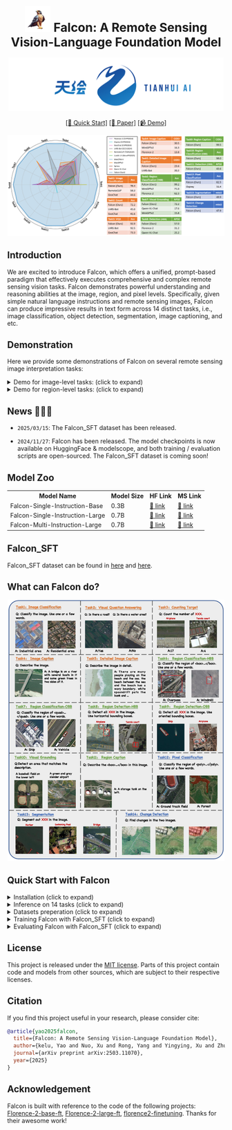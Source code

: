 <div align="center">

# <img width="60" alt="image" src="assets/falcon.png"> Falcon: A Remote Sensing Vision-Language Foundation Model

<div align="center">
  <img width="500" alt="image" src="assets/tianhui.png">
  <br>
</div>

[\[🚀 Quick Start\]](#quick-start-with-Falcon) [\[📖 Paper\]](https://arxiv.org/abs/2503.11070) [\[📹 Demo\]](#Demonstration)




![opencompass](assets/radar_graph.png)

</div>

## Introduction
We are excited to introduce Falcon, which offers a unified, prompt-based paradigm that effectively executes comprehensive and complex remote sensing vision tasks. Falcon demonstrates powerful understanding and reasoning abilities at the image, region, and pixel levels. Specifically, given simple natural language instructions and remote sensing images, Falcon can produce impressive results in text form across 14 distinct tasks, i.e., image classification, object detection, segmentation, image captioning, and etc.

## Demonstration
Here we provide some demonstrations of Falcon on several remote sensing image interpretation tasks:

<details>
  <summary>Demo for image-level tasks: (click to expand)</summary>
<div align="center">
  <img width="800" alt="image" src="assets/demo1.gif">
  <br>
</div>
</details>

<details>
  <summary>Demo for region-level tasks: (click to expand)</summary>
<div align="center">
  <img width="800" alt="image" src="assets/demo2.gif">
  <br>
</div>
</details>


## News 🚀🚀🚀

- `2025/03/15`: The Falcon_SFT dataset has been released.

- `2024/11/27`: Falcon has been released. The model checkpoints is now available on HuggingFace & modelscope, and both training / evaluation scripts are open-sourced. The Falcon_SFT dataset is coming soon!


## Model Zoo

<table>
  <tr>
    <th>Model Name</th>
    <th>Model Size</th>
    <th>HF&nbsp;Link</th>
    <th>MS&nbsp;Link</th>
  </tr>
  <tr>
    <td>Falcon-Single-Instruction-Base</td>
    <td>0.3B</td>
    <td><a href="https://huggingface.co/TianHuiLab/Falcon-Single-Instruction-Base">🤗 link</a></td>
    <td><a href="https://www.modelscope.cn/models/TianHuiLab/Falcon-Single-Instruction-Base">🤖 link</a></td>
  </tr>
  <tr>
    <td>Falcon-Single-Instruction-Large</td>
    <td>0.7B</td>
    <td><a href="https://huggingface.co/TianHuiLab/Falcon-Single-Instruction-Large">🤗 link</a></td>
    <td><a href="https://www.modelscope.cn/models/TianHuiLab/Falcon-Single-Instruction-Large">🤖 link</a></td>
  </tr>
  <tr>
    <td>Falcon-Multi-Instruction-Large</td>
    <td>0.7B</td>
    <td><a href="https://huggingface.co/TianHuiLab/Falcon-Multi-Instruction-Large">🤗 link</a></td>
    <td><a href="https://www.modelscope.cn/models/TianHuiLab/Falcon-Multi-Instruction-Large">🤖 link</a></td>
  </tr>
</table>

## Falcon_SFT
Falcon_SFT dataset can be found in [here](https://www.modelscope.cn/datasets/TianHuiLab/FCD-78M) and [here](https://www.modelscope.cn/datasets/TianHuiLab/FCD-78M-2/summary).

## What can Falcon do?
![opencompass](assets/task_example.png)

## Quick Start with Falcon

<details>
  <summary>Installation (click to expand)</summary>
You can use the following script to install the environment：

```bash
conda create -n falon python=3.10
conda activate falcon
pip install -r requirements.txt
```
Optionally, we also provide a Docker image in [here](https://hub.docker.com/r/tianhuilab/falcon/tags) for fast deployment of the environment. You can use the following script to pull this Docker image：
```bash
docker pull tianhuilab/falcon:1209
```
</details>

<details>
  <summary>Inference on 14 tasks (click to expand)</summary>

Here we provide 14 example scripts to demonstrate how to use Falcon to perform inference on 14 tasks. We provide many image samples in [here](https://github.com/TianHuiLab/Falcon/tree/main/image_samples) for you to try with.

```bash
# Inference for Image Classification task
python inference.py \
    --checkpoint_path <path_to_the_checkpoint_you_want> \
    --image_path image_samples/IMG_CLS/[IMG_CLS]_003_AID_3525_river_192_ori.png \
    --post_process_type IMG_CLS \
    --prompt "Classify the image."
```
```bash
# Inference for Visual Question Answering task
python inference.py \
    --checkpoint_path <path_to_the_checkpoint_you_want> \
    --image_path image_samples/IMG_VQA/[IMG_VQA]_007_HRBEN_5965_1335_ori.png \
    --post_process_type IMG_VQA \
    --prompt "Is the number of roads equal to the number of residential areas?"
```
```bash
# Inference for Counting Target task
python inference.py \
    --checkpoint_path <path_to_the_checkpoint_you_want> \
    --image_path image_samples/IMG_CT/[IMG_CT]_016_DIOR_25156_13931_ori.png \
    --post_process_type IMG_CT \
    --prompt "Count the number of ship."
```
```bash
# Inference for Image Caption task
python inference.py \
    --checkpoint_path <path_to_the_checkpoint_you_want> \
    --image_path image_samples/IMG_CAP/[IMG_CAP]_010_RSICD_208_church_56_ori.png \
    --post_process_type IMG_CAP \
    --prompt "Describe the image."
```
```bash
# Inference for Detailed Image Caption task
python inference.py \
    --checkpoint_path <path_to_the_checkpoint_you_want> \
    --image_path image_samples/IMG_CAP_DETAILED/[IMG_CAP_DETAILED]_026_RSICD_126_commercial_5_ori.png \
    --post_process_type IMG_CAP_DETAILED \
    --prompt "Describe the image in detail."
```
```bash
# Inference for Region Classification-HBB task
python inference.py \
    --checkpoint_path <path_to_the_checkpoint_you_want> \
    --image_path image_samples/REG_CLS_HBB/[REG_CLS_HBB]_005_DIOR_3829_12264_ori.png \
    --post_process_type REG_CLS_HBB \
    --prompt "Classify the region of <box><855><297><891><355></box>.\nUse one or a few words."
```
```bash
# Inference for Region Classification-OBB task
python inference.py \
    --checkpoint_path <path_to_the_checkpoint_you_want> \
    --image_path image_samples/REG_CLS_OBB/[REG_CLS_OBB]_001_DIOR_1_11726_ori.png \
    --post_process_type REG_CLS_OBB \
    --prompt "Classify the region of <quad><703><420><703><292><571><292><571><420></quad>.\nUse one or a few words."
```
```bash
# Inference for Region Detection-HBB task
python inference.py \
    --checkpoint_path <path_to_the_checkpoint_you_want> \
    --image_path image_samples/REG_DET_HBB/[REG_DET_HBB]_004_DIOR_5212_12735_ori.png \
    --post_process_type REG_DET_HBB \
    --prompt "Detect all stadium in the image."
```
```bash
# Inference for Region Detection-OBB task
python inference.py \
    --checkpoint_path <path_to_the_checkpoint_you_want> \
    --image_path image_samples/REG_DET_OBB/[REG_DET_OBB]_034_DOTA2.0_77716_P0799_ori.png \
    --post_process_type REG_DET_OBB \
    --prompt "Detect all harbor in the image.\nUse oriented bounding boxes."
```
```bash
# Inference for Visual Grounding task
python inference.py \
    --checkpoint_path <path_to_the_checkpoint_you_want> \
    --image_path image_samples/REG_VG/[REG_VG]_002_DIOR-RSVG_69_00258_ori.png \
    --post_process_type REG_VG \
    --prompt "Detect an area that matches the description.\nfind a swimming pool that is about 118 square meters. there is a parking lot that is about 2988 square meters, located approximately 38 meters northeast of the swimming pool.\nUse horizontal bounding boxes."
```
```bash
# Inference for Region Caption task
python inference.py \
    --checkpoint_path <path_to_the_checkpoint_you_want> \
    --image_path image_samples/REG_CAP/[REG_CAP]_001_DIOR-RSVG_1_00006_ori.png \
    --post_process_type REG_CAP \
    --prompt "Describe the <box><622><706><696><831></box> in this image."
```
```bash
# Inference for Pixel Classification task
python inference.py \
    --checkpoint_path <path_to_the_checkpoint_you_want> \
    --image_path image_samples/PIX_CLS/[PIX_CLS]_039_GEONRW_74671_427_5725_rgb_ori.png \
    --post_process_type PIX_CLS \
    --prompt "Classify the region of <poly><1000><0><488><0><465><221><443><279><696><258><704><373><772><343><809><397><631><489><741><704><1000><682><1000><585><965><589><959><509><961><471><1000><413></poly>.\nUse one or a few words."
```
```bash
# Inference for Segmentation task
python inference.py \
    --checkpoint_path <path_to_the_checkpoint_you_want> \
    --image_path image_samples/PIX_SEG/[PIX_SEG]_034_GEONRW_376_5755_rgb-ori.png \
    --post_process_type PIX_SEG \
    --prompt "Segment out road in the image."
```
```bash
# Inference for Change Detection task
python inference.py \
    --checkpoint_path <path_to_the_checkpoint_you_want> \
    --image_path image_samples/PIX_CHG/[PIX_CHG]_199_WHU-CD_28911_590_ori.png \
    --image2_path image_samples/PIX_CHG/[PIX_CHG]_199_WHU-CD_28911_590_post.png \
    --post_process_type PIX_CHG \
    --prompt "Find changes in the two images."
```

</details>

<details>
  <summary>Datasets preperation (click to expand)</summary>

Unzip and place/link the dataset at the root path of this repo. The directory structure should be as follows:
```bash
|-FCD
|----json_train_taskall
|    |---train_task14_all.json
|    |---train_task14_all_multi-instructions-version.json
|----Task01_IMG_CLS
|    |---test
|    |---train
|----Task02_IMG_CAP
|    |---test
|    |---train
|----Task03_IMG_CAP_DETAILED
|    |---test
|    |---train
...
```

</details>

<details>
  <summary>Training Falcon with Falcon_SFT (click to expand)</summary>

1. Download the checkpoints you want and place them at the root path of this repo. The directory structure should be as follows:
```bash
|-model_checkpoints
|----Falcon-Single-Instruction-0.7B
|    |---pytorch_model.bin
|    ...
|----Falcon-Multi-Instruction-0.7B
|    |---pytorch_model.bin
|    ...
|...
```

2. Here we give an example of a training script used for single instruction training. You may runing this script on master machine node and every slave machine node you have. Note that some parameters in this script should be modified according to the machine node on which it is running.

```bash
RANK=0 # The node idx of current machine node
WORLD_SIZE=1 # The total number of machine node
GPU_NUM=8 # The number of gpu in each machine node
MASTER_ADDR=localhost # The IP address of the master machine node
MASTER_PORT=12355 # The port of the master machine node

python multi_node_distributed_train.py \
    --node_rank $RANK \
    --local_size $GPU_NUM
    --world_size $(($GPU_NUM*$WORLD_SIZE)) \
    --master_addr $MASTER_ADDR \
    --master_port $MASTER_PORT \
    --checkpoint_path <path_to_the_checkpoint_you_want> \
    --dataset Falcon_SFT \
    --label_json FCD/json_train_taskall/train_task14_all.json \
    --num_workers 2 \
    --batch_size 7 \
    --epochs 3 \
    --run_name <name_of_this_training_task>
```
</details>

<details>
  <summary>Evaluating Falcon with Falcon_SFT (click to expand)</summary>

1. Here we provide an example of the evaluation program to evaluate Falcon using Falcon_SFT dataset with the json annotation file.

```bash
GPU=0
CUDA_VISIBLE_DEVICES=$GPU python single_gpu_inference_eval.py \
    --model-path model_checkpoints/<checkpoint_dir_name> \
    --eval-file FCD/<task_dir>/test/Annotation_test.json \
    --model-name Falcon \
    --result-path ./ \
    --batch_size 8 \
    --num_workers 2 \
```

2. Running Evaluation Scripts for Single File and Batch Processing. To calculate evaluation metrics using the evaluation.py script, follow the commands below depending on whether you want to process a single file or all files in a folder.
   
 - `Process a Single Evaluation File` Run the command below, replacing "eval/tmp/model/falcon_CLS.json" with the path to your evaluation file and "falcon" with your model name:

```bash
python eval/evaluation.py \
    --evaluation-file eval/tmp/model/falcon_CLS.json \
    --model_name falcon
```
- `Process All Evaluation Files in a Folder` Run the command below, replacing "eval/tmp/model/" with the path to the folder containing your evaluation files and "falcon" with your model name:

```bash
python eval/evaluation.py \
    --evaluation-folder eval/tmp/model/ \
    --model_name falcon
```
</details>

## License

This project is released under the [MIT license](LICENSE). Parts of this project contain code and models from other sources, which are subject to their respective licenses.

## Citation

If you find this project useful in your research, please consider cite:

```BibTeX
@article{yao2025falcon,
  title={Falcon: A Remote Sensing Vision-Language Foundation Model},
  author={kelu, Yao and Nuo, Xu and Rong, Yang and Yingying, Xu and Zhuoyan, Gao and Titinunt, Kitrungrotsakul and yi, Ren and Pu, Zhang and Jin, Wang and Ning, Wei and Chao, Li},
  journal={arXiv preprint arXiv:2503.11070},
  year={2025}
}
```

## Acknowledgement

Falcon is built with reference to the code of the following projects: [Florence-2-base-ft](https://huggingface.co/microsoft/Florence-2-base-ft), [Florence-2-large-ft](https://huggingface.co/microsoft/Florence-2-large-ft), [florence2-finetuning](https://github.com/andimarafioti/florence2-finetuning). Thanks for their awesome work!
